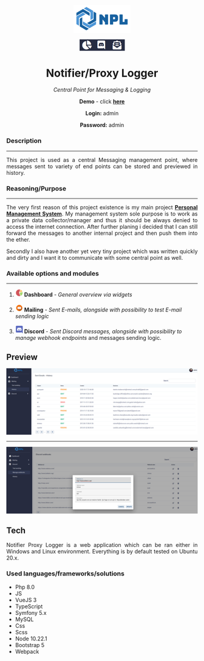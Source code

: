 <p align="center">
<img src="https://github.com/Volmarg/notifier-proxy-logger/blob/main/public/assets/images/logo.png?raw=true" width="150px;" />
</p>
<p align="center">
<img src="https://github.com/Volmarg/notifier-proxy-logger/blob/main/public/assets/images/icons/icons.png?raw=true" height="30px" />
</p>
<h1 align="center">Notifier/Proxy Logger</h1>
<p align="center"><i>Central Point for Messaging & Logging </i></p>

<p align="center"><b>Demo</b> - click <a href="http://notifier-proxy-logger.com.pl/login"><b>here </b></a></p>
<p align="center"><b>Login:</b> admin</p>
<p align="center"><b>Password:</b> admin</p>

<h3>Description</h3>
<hr>
<p align="justify">
	This project is used as a central Messaging management point, where messages sent to variety of end points can be stored and previewed in history.
</p>

<h3>Reasoning/Purpose</h3>
<hr>

<p align="justify">
    The very first reason of this project existence is my main project <b><a href="https://github.com/Volmarg/personal-management-system">Personal Management System</a></b>. 
My management system sole purpose is to work as a private data collector/manager and thus it should be always denied to access the internet connection. After further 
planing i decided that I can still forward the messages to another internal project and then push them into the ether. 
</p>

<p align="justify">
    Secondly I also have another yet very tiny project which was written quickly and dirty and I want it to communicate with some central point as well.
</p>

<h3>Available options and modules</h3>
<hr>

<ol>
    <li><b style="display:inline"><img src="https://github.com/Volmarg/notifier-proxy-logger/blob/main/public/assets/images/icons/dashboard.png?raw=true" height="20px"/> Dashboard</b> - <span align="justify"><i>General overview via widgets</i>
        </span></li><br/>
    <li><b style="display:inline"><img src="https://github.com/Volmarg/notifier-proxy-logger/blob/main/public/assets/images/icons/email.png?raw=true" height="20px"/> Mailing</b> - <span align="justify"><i>Sent E-mails, alongside with possibility to test E-mail sending logic </i>
        </span></li><br/>
    <li><b style="display:inline"><img src="https://raw.githubusercontent.com/Volmarg/notifier-proxy-logger/main/public/assets/images/icons/discord.png" height="20px"/> Discord</b> - <span align="justify"><i>Sent Discord messages, alongside with possibility to manage webhook endpoints </i> 
and messages sending logic.</span></li>
</ol>

<h2>Preview</h2>

<img src="https://raw.githubusercontent.com/Volmarg/notifier-proxy-logger/main/public/assets/images/demo/sent-mails-preview.jpg">

<hr>	

<img src="https://raw.githubusercontent.com/Volmarg/notifier-proxy-logger/main/public/assets/images/demo/webhook-managemen-preview.jpg">

<h2>Tech</h2>
<p style="text-align:justify;">
    Notifier Proxy Logger is a web application which can be ran either in Windows and Linux environment. 
Everything is by default tested on Ubuntu 20.x.
</p>

<h3>Used languages/frameworks/solutions</h3>

<ul>
<li>Php 8.0</li>
<li>JS</li>
<li>VueJS 3</li>
<li>TypeScript</li>
<li>Symfony 5.x</li>
<li>MySQL</li>
<li>Css</li>
<li>Scss</li>
<li>Node 10.22.1</li>
<li>Bootstrap 5</li>
<li>Webpack</li>
</ul>